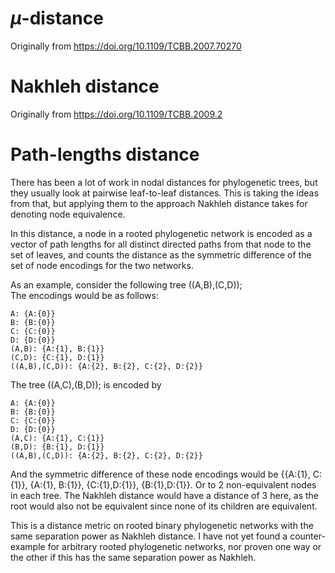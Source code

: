 # $\mu$-distance
Originally from https://doi.org/10.1109/TCBB.2007.70270
# Nakhleh distance
Originally from https://doi.org/10.1109/TCBB.2009.2

# Path-lengths distance
There has been a lot of work in nodal distances for phylogenetic trees,
but they usually look at pairwise leaf-to-leaf distances. This is
taking the ideas from that, but applying them to the approach
Nakhleh distance takes for denoting node equivalence.

In this distance, a node in a rooted phylogenetic network is encoded
as a vector of path lengths for all distinct directed paths from that node to
the set of leaves, and counts the distance as the symmetric difference
of the set of node encodings for the two networks.

As an example, consider the following tree ((A,B),(C,D));  
The encodings would be as follows: 
```
A: {A:{0}}  
B: {B:{0}}  
C: {C:{0}}  
D: {D:{0}}  
(A,B): {A:{1}, B:{1}}  
(C,D): {C:{1}, D:{1}}  
((A,B),(C,D)): {A:{2}, B:{2}, C:{2}, D:{2}}
```
The tree ((A,C),(B,D)); is encoded by
```
A: {A:{0}}  
B: {B:{0}}  
C: {C:{0}}  
D: {D:{0}}  
(A,C): {A:{1}, C:{1}}  
(B,D): {B:{1}, D:{1}}  
((A,B),(C,D)): {A:{2}, B:{2}, C:{2}, D:{2}}  
```
And the symmetric difference of these node encodings would be
{{A:{1}, C:{1}}, {A:{1}, B:{1}}, {C:{1},D:{1}}, {B:{1},D:{1}}.
Or to 2 non-equivalent nodes in each tree.
The Nakhleh distance would have a distance of 3 here,
as the root would also not be equivalent since none of its children are equivalent.

This is a distance metric on rooted binary phylogenetic networks
with the same separation power as Nakhleh distance. I have not yet found
a counter-example for arbitrary rooted phylogenetic networks, nor proven
one way or the other if this has the same separation power as Nakhleh.

